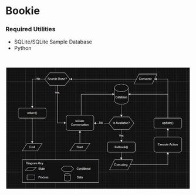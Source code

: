 # Bookie
### Required Utilities
 - SQLite/SQLite Sample Database
 - Python
<br />
<p align="center">
    <img src="BookieGraph.jpg" width="500">
</p>
